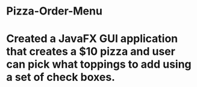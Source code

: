 # Pizza-Order-Menu
# Created a JavaFX GUI application that creates a $10 pizza and user can pick what toppings to add using a set of check boxes.

